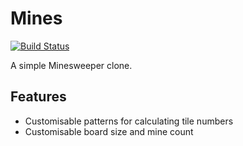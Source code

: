 # Mines
[![Build Status](https://tankernn.eu/jenkins/buildStatus/icon?job=Minesweeper)](https://tankernn.eu/jenkins/job/Minesweeper)

A simple Minesweeper clone.

## Features
- Customisable patterns for calculating tile numbers
- Customisable board size and mine count

